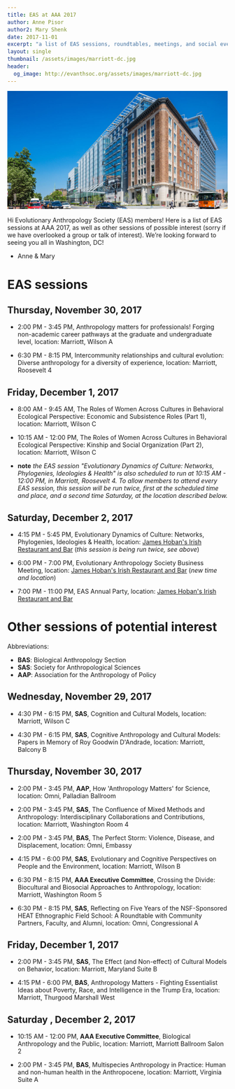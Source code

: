 ```yaml
---
title: EAS at AAA 2017
author: Anne Pisor
author2: Mary Shenk
date: 2017-11-01
excerpt: "a list of EAS sessions, roundtables, meetings, and social events at AAA 2017 in Washington, DC, as well as other sessions of possible interest"
layout: single
thumbnail: /assets/images/marriott-dc.jpg
header:
  og_image: http://evanthsoc.org/assets/images/marriott-dc.jpg
---
```



![](/assets/images/marriott-dc.jpg)


Hi Evolutionary Anthropology Society (EAS) members! Here is a list of EAS sessions at AAA 2017, as well as other sessions of possible interest (sorry if we have overlooked a group or talk of interest). We’re looking forward to seeing you all in Washington, DC!

- Anne & Mary


# EAS sessions

## Thursday, November 30, 2017

- 2:00 PM - 3:45 PM, Anthropology matters for professionals! Forging non-academic career pathways at the graduate and undergraduate level, location: Marriott, Wilson A

- 6:30 PM - 8:15 PM, Intercommunity relationships and cultural evolution: Diverse anthropology for a diversity of experience, location: Marriott, Roosevelt 4

## Friday, December 1, 2017

- 8:00 AM - 9:45 AM, The Roles of Women Across Cultures in Behavioral Ecological Perspective: Economic and Subsistence Roles (Part 1), location: Marriott, Wilson C

- 10:15 AM - 12:00 PM, The Roles of Women Across Cultures in Behavioral Ecological Perspective: Kinship and Social Organization (Part 2), location: Marriott, Wilson C

- **note** *the EAS session "Evolutionary Dynamics of Culture: Networks, Phylogenies, Ideologies & Health" is also scheduled to run at 10:15 AM - 12:00 PM, in Marriott, Roosevelt 4. To allow members to attend every EAS session, this session will be run twice, first at the scheduled time and place, and a second time Saturday, at the location described below.*

## Saturday, December 2, 2017

- 4:15 PM - 5:45 PM, Evolutionary Dynamics of Culture: Networks, Phylogenies, Ideologies & Health, location: [James Hoban's Irish Restaurant and Bar](http://jameshobansdc.com/) (*this session is being run twice, see above*)

- 6:00 PM - 7:00 PM, Evolutionary Anthropology Society Business Meeting, location: [James Hoban's Irish Restaurant and Bar](http://jameshobansdc.com/) (*new time and location*)

- 7:00 PM - 11:00 PM, EAS Annual Party, location: [James Hoban's Irish Restaurant and Bar](http://jameshobansdc.com/)


# Other sessions of potential interest

Abbreviations:

* **BAS**: Biological Anthropology Section
* **SAS**: Society for Anthropological Sciences 
* **AAP**: Association for the Anthropology of Policy


## Wednesday, November 29, 2017

- 4:30 PM - 6:15 PM, **SAS**, Cognition and Cultural Models, location: Marriott, Wilson C

- 4:30 PM - 6:15 PM, **SAS**, Cognitive Anthropology and Cultural Models: Papers in Memory of Roy Goodwin D'Andrade, location: Marriott, Balcony B

## Thursday, November 30, 2017

- 2:00 PM - 3:45 PM, **AAP**, How 'Anthropology Matters' for Science, location: Omni, Palladian Ballroom

- 2:00 PM - 3:45 PM, **SAS**, The Confluence of Mixed Methods and Anthropology: Interdisciplinary Collaborations and Contributions, location: Marriott, Washington Room 4

- 2:00 PM - 3:45 PM, **BAS**, The Perfect Storm: Violence, Disease, and Displacement, location: Omni, Embassy

- 4:15 PM - 6:00 PM, **SAS**, Evolutionary and Cognitive Perspectives on People and the Environment, location: Marriott, Wilson B

- 6:30 PM - 8:15 PM, **AAA Executive Committee**, Crossing the Divide: Biocultural and Biosocial Approaches to Anthropology, location: Marriott, Washington Room 5

- 6:30 PM - 8:15 PM, **SAS**, Reflecting on Five Years of the NSF-Sponsored HEAT Ethnographic Field School: A Roundtable with Community Partners, Faculty, and Alumni, location: Omni, Congressional A


## Friday, December 1, 2017

- 2:00 PM - 3:45 PM, **SAS**, The Effect (and Non-effect) of Cultural Models on Behavior, location: Marriott, Maryland Suite B

- 4:15 PM - 6:00 PM, **BAS**, Anthropology Matters - Fighting Essentialist Ideas about Poverty, Race, and Intelligence in the Trump Era, location: Marriott, Thurgood Marshall West


## Saturday , December 2, 2017

- 10:15 AM - 12:00 PM, **AAA Executive Committee**, Biological Anthropology and the Public, location: Marriott, Marriott Ballroom Salon 2

- 2:00 PM - 3:45 PM, **BAS**, Multispecies Anthropology in Practice: Human and non-human health in the Anthropocene, location: Marriott, Virginia Suite A


